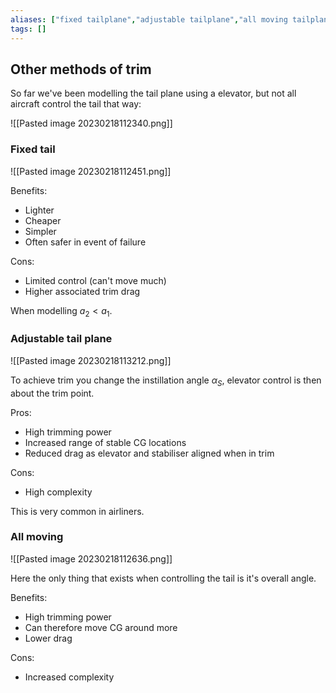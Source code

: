 ```yaml
---
aliases: ["fixed tailplane","adjustable tailplane","all moving tailplane"]
tags: []
---
```


## Other methods of trim

So far we've been modelling the tail plane using a elevator, but not all aircraft control the tail that way:

![[Pasted image 20230218112340.png]]

### Fixed tail

![[Pasted image 20230218112451.png]]

Benefits:
- Lighter
- Cheaper
- Simpler
- Often safer in event of failure

Cons:
- Limited control (can't move much)
- Higher associated trim drag

When modelling $a_{2}<a_{1}$.

### Adjustable tail plane

![[Pasted image 20230218113212.png]]

To achieve trim you change the instillation angle $\alpha_{S}$, elevator control is then about the trim point.

Pros:
- High trimming power
- Increased range of stable CG locations
- Reduced drag as elevator and stabiliser aligned when in trim

Cons:
- High complexity

This is very common in airliners.

### All moving

![[Pasted image 20230218112636.png]]

Here the only thing that exists when controlling the tail is it's overall angle.

Benefits:
- High trimming power
- Can therefore move CG around more
- Lower drag 

Cons:
- Increased complexity
